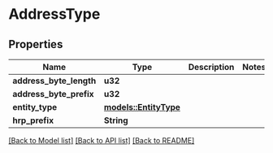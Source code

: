 # AddressType

## Properties

Name | Type | Description | Notes
------------ | ------------- | ------------- | -------------
**address_byte_length** | **u32** |  | 
**address_byte_prefix** | **u32** |  | 
**entity_type** | [**models::EntityType**](EntityType.md) |  | 
**hrp_prefix** | **String** |  | 

[[Back to Model list]](../README.md#documentation-for-models) [[Back to API list]](../README.md#documentation-for-api-endpoints) [[Back to README]](../README.md)


